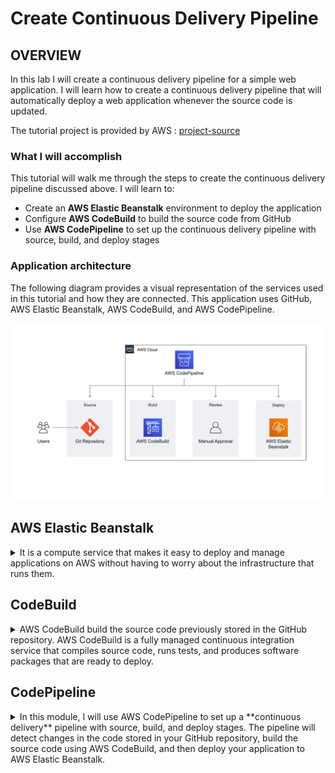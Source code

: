 # Create Continuous Delivery Pipeline

## OVERVIEW

In this lab I will create a continuous delivery pipeline for a simple web application. 
I will learn how to create a continuous delivery pipeline that will automatically deploy a web application whenever the source code is updated.

The tutorial project is provided by AWS : [project-source](https://aws.amazon.com/getting-started/hands-on/create-continuous-delivery-pipeline/)

### What I will accomplish

This tutorial will walk me through the steps to create the continuous delivery pipeline discussed above. I will learn to:

- Create an **AWS Elastic Beanstalk** environment to deploy the application
- Configure **AWS CodeBuild** to build the source code from GitHub
- Use **AWS CodePipeline** to set up the continuous delivery pipeline with source, build, and deploy stages

### Application architecture

The following diagram provides a visual representation of the services used in this tutorial and how they are connected. This application uses GitHub, AWS Elastic Beanstalk, AWS CodeBuild, and AWS CodePipeline.

![project-architecture](/hands_on_2/resources/project_architecture.png)

## AWS Elastic Beanstalk 
<details>
<summary>It is a compute service that makes it easy to deploy and manage applications on AWS without having to worry about the infrastructure that runs them.</summary>

Elastic Beanstalk supports a wide range of application configurations, which can make it challenging to manage using Terraform. AWS provides a helpful [guide](https://docs.aws.amazon.com/elasticbeanstalk/latest/dg/command-options-general.html) that covers the general options for all environments.

> [!IMPORTANT]
> Due to the security policies of AWS, Elastic Beanstalk does not create instance profile role automatically now for new accounts. You need to manually create an instance profile and add the managed policies of AWSElasticBeanstalkWebTier in it. 
The next guide could be helpful : [Elastic Beanstalk instance profile](https://docs.aws.amazon.com/elasticbeanstalk/latest/dg/concepts-roles-instance.html).

### Key concepts

- **AWS Elastic Beanstalk -** A service that makes it easy to deploy your application on AWS. You simply upload your code and Elastic Beanstalk deploys, manages, and scales your application.
- **Environment -** Collection of AWS resources provisioned by Elastic Beanstalk that are used to run your application.
- **EC2 instance -** Virtual server in the cloud. Elastic Beanstalk will provision one or more Amazon EC2 instances when creating an environment.
- **Web server -** Software that uses the HTTP protocol to serve content over the Internet. It is used to store, process, and deliver web pages.
    - ![](/hands_on_2/resources/web_env_tier_architecture.png)
- **Platform —** Combination of operating system, programming language runtime, web server, application server, and Elastic Beanstalk components. Your application runs using the components provided by a platform.

- **Deployment modes -**  There are two deployments modes in Elastic Beanstalk:
    - Single Instance - It's great for dev purposes, and this lab will utilize it.
        - ![](/hands_on_2/resources/single_instance_deployment_type.png)
    - High availability with load balancer - Ideal for production environments with scalability and availability.

### Terraform notes

- ***solution_stack_name** defines the platform as terraform argument*
    - solution_stack_name - A solution stack to base your Template off of. Example stacks can be found in the Amazon API documentation

- ***ERROR: The EC2 instances failed to communicate with AWS Elastic Beanstalk, either because of configuration problems with the VPC or a failed EC2 instance. Check your VPC configuration and try launching the environment again.***
I did the following to fix it:

    - Enable these VPC arguments: `enable_dns_support` and `enable_dns_hostnames`
    - This error is quite tricky; I discovered that the problem was related to the route table. The subnet had been associated with the main route table (the default one created by AWS) instead of the route table that was defined in `network.tf`.
    The default route table did not have the internet gateway attached. You have a couple of alternatives to resolve this issue:
        - Attach the `internet gateway` to the main `route table`.
        - Or associate the subnet with the `route table` created within `network.tf` :
            ```
                resource "aws_route_table_association" "main_association" {
                    subnet_id      = aws_subnet.my_subnet.id
                    route_table_id = aws_route_table.my_route_table.id
                }
            ```

</details>

## CodeBuild

<details>
<summary>AWS CodeBuild build the source code previously stored in the GitHub repository. AWS CodeBuild is a fully managed continuous integration service that compiles source code, runs tests, and produces software packages that are ready to deploy.</summary>

[GitHub repository](https://github.com/keffren/aws-elastic-beanstalk-express-js-sample)

### Key concepts

- **Build process —** Process that converts source code files into an executable software artifact. It may include the following steps: compiling source code, running tests, and packaging software for deployment.

- **Continuous integration —** Software development practice of regularly pushing changes to a hosted repository, after which automated builds and tests are run.

- **Build environment —** Represents a combination of the operating system, programming language runtime, and tools that CodeBuild uses to run a build.

- **Buildspec —** Collection of build commands and related settings, in YAML format, that CodeBuild uses to run a build.

- **Build Project —** Includes information about how to run a build, including where to get the source code, which build environment to use, which build commands to run, and where to store the build output.

- **OAuth —** Open protocol for secure authorization. OAuth enables you to connect your GitHub account to third-party applications, including AWS CodeBuild.

- **Artifact -** refers to the output generated during the build process of a project. These artifacts are the files created as a result of compiling your source code. Artifacts can include binary files, libraries, executables, and other products produced during the compilation.

### Terraform notes

- `service_role` - (**Required**) Amazon Resource Name (ARN) of the AWS Identity and Access Management (IAM) role that enables AWS CodeBuild to interact with dependent AWS services on behalf of the AWS account.

- The CodeBuild Service Role has to have** S3 permission over codepipeline bucket**.

</details>

## CodePipeline

<details>
<summary>In this module, I will use AWS CodePipeline to set up a **continuous delivery** pipeline with source, build, and deploy stages. The pipeline will detect changes in the code stored in your GitHub repository, build the source code using AWS CodeBuild, and then deploy your application to AWS Elastic Beanstalk.</summary>

### Key concepts

- **Continuous delivery** — Software development practice that allows developers to release software more quickly by automating the build, test, and deploy processes.

- **Pipeline —** Workflow model that describes how software changes go through the release process. Each pipeline is made up of a series of stages.

- **Stage —** Logical division of a pipeline, where actions are performed. A stage might be a build stage, where the source code is built and tests are run. It can also be a deployment stage, where code is deployed to runtime environments.

- **Action —** Set of tasks performed in a stage of the pipeline. For example, a source action can start a pipeline when source code is updated, and a deploy action can deploy code to a compute service like AWS Elastic Beanstalk.

### Terraform notes

- *How Can we know the stage structure?*
    - [CodePipeline-structure](https://docs.aws.amazon.com/codepipeline/latest/userguide/reference-pipeline-structure.html)
- `artifact_store` - **(Required)** One or more artifact_store blocks.
    - `location` - **(Required)** The location where AWS CodePipeline stores artifacts for a pipeline; **currently only S3 is supported**. So it must be a S3 bucket created.
- Adding a GitHub version 1 source action
    - `OAuthToken` - (**Required**) Represents the GitHub authentication token that allows CodePipeline to perform operations on your GitHub repository. **This will be stored as a secret in AWS Secrets Manager**.
- *How Can we retrieve a secret from AWS Secret Manager using Terraform?*
    ```
    data "aws_secretsmanager_secret" "secret" {
        arn = "the_secret_arn"
    }
    data "aws_secretsmanager_secret_version" "current" {
        secret_id     = data.aws_secretsmanager_secret.secret.id
    }

    secret = jsondecode(data.aws_secretsmanager_secret_version.current.secret_string)["json_key"]
    ```
### Validation

Once the **Deploy** stage has switched to green and it says Succeeded. Therefore Elastic Beanstalk has updated the app:

- ![CodePipeline-validation](/hands_on_2/resources/codepipeline_validation.png)

<details>
